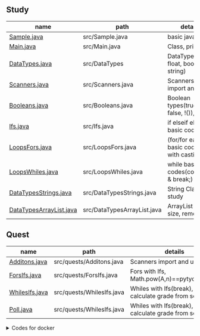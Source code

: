 ## Study 

|name|path|details|
|--|--|--|
|[Sample.java](src/Sample.java)|src/Sample.java|basic java form|
|[Main.java](src/Main.java)|src/Main.java|Class, println|
|[DataTypes.java](src/DataTypes.java)|src/DataTypes|DataTypes(int, float, bool, string)|
|[Scanners.java](src/Scanners.java)|src/Scanners.java|Scanners import and use|
|[Booleans.java](src/Booleans.java)|src/Booleans.java|Boolean types(true, false, !()), &&|
|[Ifs.java](src/Ifs.java)|src/Ifs.java|if elseif else basic code, &&|
|[LoopsFors.java](src/LoopsFors.java)|src/LoopsFors.java|(for/for each) basic codes with casting|
|[LoopsWhiles.java](src/LoopsWhiles.java)|src/LoopsWhiles.java|while basic codes(condition & break;)|
|[DataTypesStrings.java](src/DataTypesStrings.java)|src/DataTypesStrings.java|String Class study|
|[DataTypesArrayList.java](src/DataTypesArrayList.java)|src/DataTypesArrayList.java|ArrayList - get, size, remove|


## Quest 

|name|path|details|
|--|--|--|
|[Additons.java](src/quests/Additons.java)|src/quests/Additons.java|Scanners import and use|
|[ForsIfs.java](src/quests/ForsIfs.java)|src/quests/ForsIfs.java|Fors with Ifs, Math.pow(A,n)==pytyon(A**n)|
|[WhilesIfs.java](src/quests/WhilesIfs.java)|src/quests/WhilesIfs.java|Whiles with Ifs(break), calculate grade from score|
|[Poll.java](src/quests/WhilesIfs.java)|src/quests/WhilesIfs.java|Whiles with Ifs(break), calculate grade from score|






<details>
    <summary>Codes for docker</summary>

## java_mysql
#### Main package
- java:17

#### CLI with Dockerfile and compose.xml : duration 150.4s
```
# --project-name is docker container name
~$ docker-compose --project-name java_mysql up -d --build
```
#### samples
- [src/Sameple.java](./src/Sameple.java)

<details>
